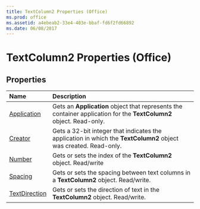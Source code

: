 ```yaml
---
title: TextColumn2 Properties (Office)
ms.prod: office
ms.assetid: a4ebeab2-33e4-403e-bbaf-fd6f2fd66892
ms.date: 06/08/2017
---
```



# TextColumn2 Properties (Office)

## Properties



|**Name**|**Description**|
|:-----|:-----|
|[Application](textcolumn2-application-property-office.md)|Gets an **Application** object that represents the container application for the **TextColumn2** object. Read-only.|
|[Creator](textcolumn2-creator-property-office.md)|Gets a 32-bit integer that indicates the application in which the **TextColumn2** object was created. Read-only.|
|[Number](textcolumn2-number-property-office.md)|Gets or sets the index of the **TextColumn2** object. Read/write|
|[Spacing](textcolumn2-spacing-property-office.md)|Gets or sets the spacing between text columns in a **TextColumn2** object. Read/write.|
|[TextDirection](textcolumn2-textdirection-property-office.md)|Gets or sets the direction of text in the **TextColumn2** object. Read/write.|

